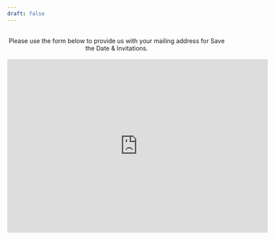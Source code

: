 ```yaml
---
draft: false
---
```



<div style="text-align: center;">
<br>
Please use the form below to provide us with your mailing address for Save the Date & Invitations.
<br>
<br>

<iframe src="https://form.victorianobennett.wedding/www/" style="border:0px #ffffff none;" name="myiFrame" scrolling="no" frameborder="1" marginheight="0px" marginwidth="0px" height="400px" width="600px" allowfullscreen></iframe>

</p>

</div>